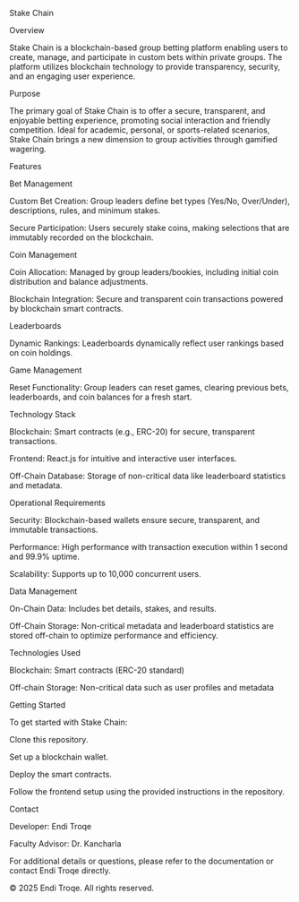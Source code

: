Stake Chain

Overview

Stake Chain is a blockchain-based group betting platform enabling users to create, manage, and participate in custom bets within private groups. The platform utilizes blockchain technology to provide transparency, security, and an engaging user experience.

Purpose

The primary goal of Stake Chain is to offer a secure, transparent, and enjoyable betting experience, promoting social interaction and friendly competition. Ideal for academic, personal, or sports-related scenarios, Stake Chain brings a new dimension to group activities through gamified wagering.

Features

Bet Management

Custom Bet Creation: Group leaders define bet types (Yes/No, Over/Under), descriptions, rules, and minimum stakes.

Secure Participation: Users securely stake coins, making selections that are immutably recorded on the blockchain.

Coin Management

Coin Allocation: Managed by group leaders/bookies, including initial coin distribution and balance adjustments.

Blockchain Integration: Secure and transparent coin transactions powered by blockchain smart contracts.

Leaderboards

Dynamic Rankings: Leaderboards dynamically reflect user rankings based on coin holdings.

Game Management

Reset Functionality: Group leaders can reset games, clearing previous bets, leaderboards, and coin balances for a fresh start.

Technology Stack

Blockchain: Smart contracts (e.g., ERC-20) for secure, transparent transactions.

Frontend: React.js for intuitive and interactive user interfaces.

Off-Chain Database: Storage of non-critical data like leaderboard statistics and metadata.

Operational Requirements

Security: Blockchain-based wallets ensure secure, transparent, and immutable transactions.

Performance: High performance with transaction execution within 1 second and 99.9% uptime.

Scalability: Supports up to 10,000 concurrent users.

Data Management

On-Chain Data: Includes bet details, stakes, and results.

Off-Chain Storage: Non-critical metadata and leaderboard statistics are stored off-chain to optimize performance and efficiency.

Technologies Used

Blockchain: Smart contracts (ERC-20 standard)

Off-chain Storage: Non-critical data such as user profiles and metadata

Getting Started

To get started with Stake Chain:

Clone this repository.

Set up a blockchain wallet.

Deploy the smart contracts.

Follow the frontend setup using the provided instructions in the repository.

Contact

Developer: Endi Troqe

Faculty Advisor: Dr. Kancharla

For additional details or questions, please refer to the documentation or contact Endi Troqe directly.

© 2025 Endi Troqe. All rights reserved.

